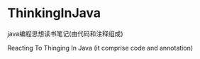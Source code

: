 # ThinkingInJava
java编程思想读书笔记(由代码和注释组成)

Reacting To Thinging In Java (it comprise code and annotation)
